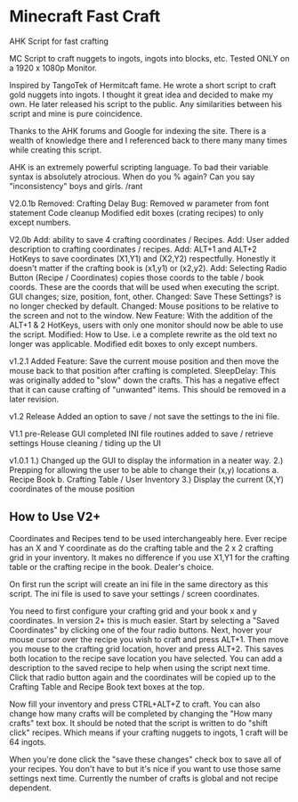 # Minecraft Fast Craft
 AHK Script for fast crafting

MC Script to craft nuggets to ingots, ingots into blocks, etc.
Tested ONLY on a 1920 x 1080p Monitor.

Inspired by TangoTek of Hermitcaft fame.  He wrote a short script to craft gold 
nuggets into ingots. I thought it great idea and decided to make my own.  He 
later released his script to the public. Any similarities between his script and
mine is pure coincidence.

Thanks to the AHK forums and Google for indexing the site.  There is a wealth of
knowledge there and I referenced back to there many many times while creating
this script.

AHK is an extremely powerful scripting language.  To bad their variable syntax
is absolutely atrocious.  When do you % again?  Can you say "inconsistency" boys
and girls. /rant

V2.0.1b
   Removed: Crafting Delay
   Bug: Removed w parameter from font statement
   Code cleanup
   Modified edit boxes (crating recipes) to only except numbers.

V2.0b
   Add: ability to save 4 crafting coordinates / Recipes.
   Add: User added description to crafting coordinates / recipes.
   Add: ALT+1 and ALT+2 HotKeys to save coordinates (X1,Y1) and (X2,Y2) 
      respectfully.  Honestly it doesn't matter if the crafting book is (x1,y1) 
      or (x2,y2).
   Add: Selecting Radio Button (Recipe / Coordinates) copies those coords to the 
      table / book coords. These are the coords that will be used when executing 
      the script.
   GUI changes; size, position, font, other.
   Changed: Save These Settings? is no longer checked by default.
   Changed: Mouse positions to be relative to the screen and not to the window.
   New Feature: With the addition of the ALT+1 & 2 HotKeys, users with only one 
      monitor should now be able to use the script.
   Modified: How to Use. i.e a complete rewrite as the old text no longer was 
      applicable.
   Modified edit boxes to only except numbers.
   
v1.2.1
   Added Feature:  Save the current mouse position and then move the mouse back
      to that position after crafting is completed.
   SleepDelay: This was originally added to "slow" down the crafts.  This has a 
      negative effect that it can cause crafting of "unwanted" items.  This 
      should be removed in a later revision.

v1.2 Release
   Added an option to save / not save the settings to the ini file.

V1.1 pre-Release
   GUI completed
   INI file routines added to save / retrieve settings
   House cleaning / tiding up the UI

v1.0.1
   1.) Changed up the GUI to display the information in a neater way.
   2.) Prepping for allowing the user to be able to change their (x,y) locations
      a. Recipe Book
      b. Crafting Table / User Inventory
   3.) Display the current (X,Y) coordinates of the mouse position


How to Use V2+
---------------
Coordinates and Recipes tend to be used interchangeably here.  Ever recipe has 
an X and Y coordinate as do the crafting table and the 2 x 2 crafting grid in
your inventory.  It makes no difference if you use X1,Y1 for the crafting table
or the crafting recipe in the book.  Dealer's choice.

On first run the script will create an ini file in the same directory as this 
script.  The ini file is used to save your settings / screen coordinates.

You need to first configure your crafting grid and your book x and y 
coordinates.  In version 2+ this is much easier.  Start by selecting a "Saved
Coordinates" by clicking one of the four radio buttons.  Next, hover your mouse 
cursor over the recipe you wish to craft and press ALT+1.  Then move you mouse 
to the crafting grid location, hover and press ALT+2.  This saves both location 
to the recipe save location you have selected.  You can add a description to the
saved recipe to help when using the script next time.  Click that radio button 
again and the coordinates will be copied up to the Crafting Table and Recipe 
Book text boxes at the top.  

Now fill your inventory and press CTRL+ALT+Z to craft.  You can 
also change how many crafts will be completed by changing the "How many crafts"
text box.  It should be noted that the script is written to do "shift click" 
recipes.  Which means if your crafting nuggets to ingots, 1 craft will be 64 
ingots.  

When you're done click the "save these changes" check box to save all of your
recipes.  You don't have to but it's nice if you want to use those same settings
next time.  Currently the number of crafts is global and not recipe dependent.

